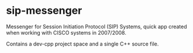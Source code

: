# sip-messenger
Messenger for Session Initiation Protocol (SIP) Systems, quick app created when working with CISCO systems in 2007/2008.

Contains a dev-cpp project space and a single C++ source file. 
